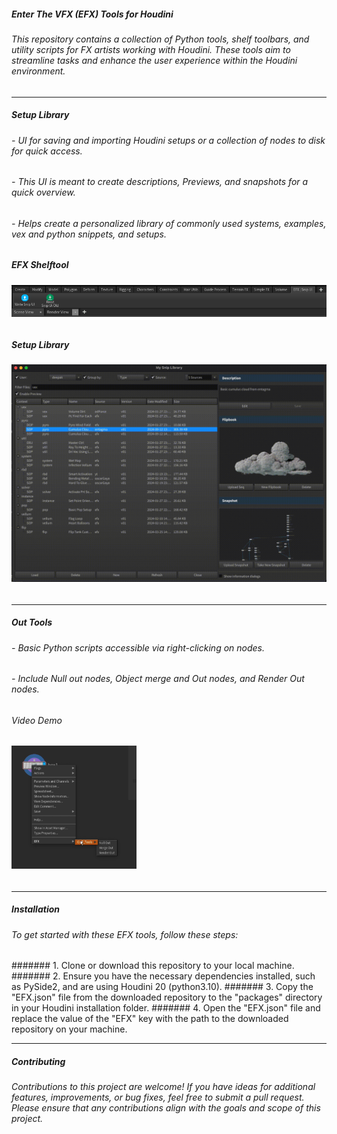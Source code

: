 ##### Enter The VFX (EFX) Tools for Houdini

###### This repository contains a collection of Python tools, shelf toolbars, and utility scripts for FX artists working with Houdini. These tools aim to streamline tasks and enhance the user experience within the Houdini environment.

---

##### Setup Library
###### - UI for saving and importing Houdini setups or a collection of nodes to disk for quick access.
###### - This UI is meant to create descriptions, Previews, and snapshots for a quick overview.
###### - Helps create a personalized library of commonly used systems, examples, vex and python snippets, and setups.

##### *EFX Shelftool*

###### <img src="https://github.com/Th3Disasterpiece/EFX/blob/master/config/thumbnails/snipUIShelftool_snapshot.png" alt="SnipUI Shelftool" width="600">

##### *Setup Library*

###### <img src="https://github.com/Th3Disasterpiece/EFX/blob/a66d58fcd3849bd4b44574d059d21d4e3335d971/config/thumbnails/setupLib.gif" alt="Write SnipUI" width="600">

---

##### Out Tools
###### - Basic Python scripts accessible via right-clicking on nodes.
###### - Include Null out nodes, Object merge and Out nodes, and Render Out nodes.

###### Video Demo

###### [<img src="https://github.com/Th3Disasterpiece/EFX/blob/master/config/thumbnails/out_tools_snapshot.png" width="200">](https://vimeo.com/653346110)

---

##### Installation
###### To get started with these EFX tools, follow these steps:
####### 1. Clone or download this repository to your local machine.
####### 2. Ensure you have the necessary dependencies installed, such as PySide2, and are using Houdini 20 (python3.10).
####### 3. Copy the "EFX.json" file from the downloaded repository to the "packages" directory in your Houdini installation folder.
####### 4. Open the "EFX.json" file and replace the value of the "EFX" key with the path to the downloaded repository on your machine.

---

##### Contributing
###### Contributions to this project are welcome! If you have ideas for additional features, improvements, or bug fixes, feel free to submit a pull request. Please ensure that any contributions align with the goals and scope of this project.
